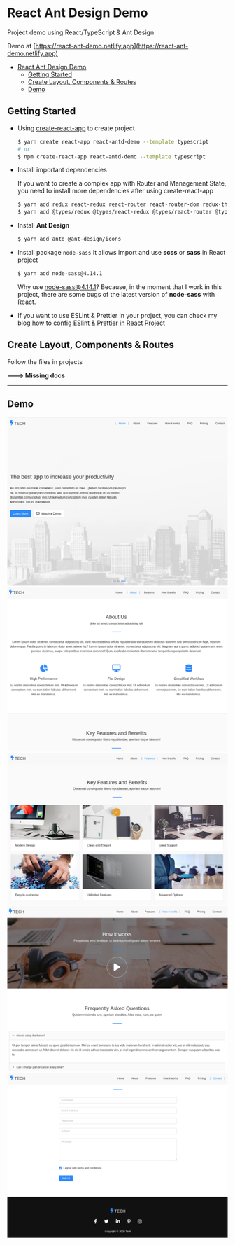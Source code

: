 # React Ant Design Demo

Project demo using React/TypeScript & Ant Design

Demo at [https://react-ant-demo.netlify.app](https://react-ant-demo.netlify.app)

- [React Ant Design Demo](#react-ant-design-demo)
  - [Getting Started](#getting-started)
  - [Create Layout, Components & Routes](#create-layout-components--routes)
  - [Demo](#demo)
## Getting Started

- Using [create-react-app](https://create-react-app.dev/) to create project
  ```bash
  $ yarn create react-app react-antd-demo --template typescript
  # or
  $ npm create-react-app react-antd-demo --template typescript
  ```
- Install important dependencies

  If you want to create  a complex app with Router and Management State, you need to install more dependencies after using create-react-app

  ```bash
  $ yarn add redux react-redux react-router react-router-dom redux-thunk axios
  $ yarn add @types/redux @types/react-redux @types/react-router @types/react-router-dom @types/redux-thunk
  ```
- Install **Ant Design**
  ```bash
  $ yarn add antd @ant-design/icons
  ```
- Install package `node-sass`
  It allows import and use **scss** or **sass** in React project
  ```bash
  $ yarn add node-sass@4.14.1
  ```
  Why use node-sass@4.14.1? Because, in the moment that I work in this project, there are some bugs of the latest version of **node-sass** with React.

- If you want to use ESLint & Prettier in your project, you can check my blog [how to config ESlint & Prettier in React Project](https://blog.adev42.com/config-esling-prettier-react-app)

## Create Layout, Components & Routes
Follow the files in projects

**---> Missing docs**

---
## Demo

<div align="center">
<img src="docs/images/demo-1.png" alt="demo"/>
<img src="docs/images/demo-2.png" alt="demo"/>
<img src="docs/images/demo-3.png" alt="demo"/>
<img src="docs/images/demo-4.png" alt="demo"/>
<img src="docs/images/demo-5.png" alt="demo"/>
</div>